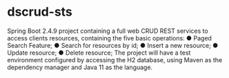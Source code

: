 # dscrud-sts
Spring Boot 2.4.9 project containing a full web CRUD REST services to access clients resources, containing the five basic operations:
● Paged Search Feature;
● Search for resources by id;
● Insert a new resource;
● Update resource;
● Delete resource;
The project will have a test environment configured by accessing the H2 database, using Maven as the dependency manager and Java 11 as the language.
